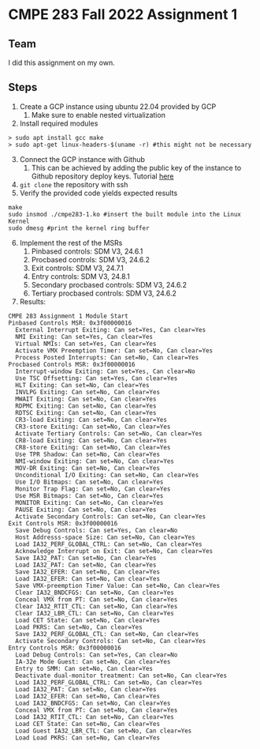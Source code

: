 # CMPE 283 Fall 2022 Assignment 1

## Team
I did this assignment on my own.






## Steps
1. Create a GCP instance using ubuntu 22.04 provided by GCP
   1. Make sure to enable nested virtualization
2. Install required modules
  ```shell
  > sudo apt install gcc make
  > sudo apt-get linux-headers-$(uname -r) #this might not be necessary
  ```
3. Connect the GCP instance with Github
   1. This can be achieved by adding the public key of the instance to Github repository deploy keys. Tutorial [here](https://docs.github.com/en/developers/overview/managing-deploy-keys)
4. `git clone` the repository with ssh
5. Verify the provided code yields expected results
```shell
make
sudo insmod ./cmpe283-1.ko #insert the built module into the Linux Kernel
sudo dmesg #print the kernel ring buffer
```
6. Implement the rest of the MSRs
   1. Pinbased controls: SDM V3, 24.6.1
   2. Procbased controls: SDM V3, 24.6.2
   3. Exit controls: SDM V3, 24.7.1
   4. Entry controls: SDM V3, 24.8.1
   5. Secondary procbased controls: SDM V3, 24.6.2
   6. Tertiary procbased controls: SDM V3, 24.6.2
7. Results:
```
CMPE 283 Assignment 1 Module Start
Pinbased Controls MSR: 0x3f00000016
  External Interrupt Exiting: Can set=Yes, Can clear=Yes
  NMI Exiting: Can set=Yes, Can clear=Yes
  Virtual NMIs: Can set=Yes, Can clear=Yes
  Activate VMX Preemption Timer: Can set=No, Can clear=Yes
  Process Posted Interrupts: Can set=No, Can clear=Yes
Procbased Controls MSR: 0x3f00000016
  Interrupt-window Exiting: Can set=Yes, Can clear=No
  Use TSC Offsetting: Can set=Yes, Can clear=Yes
  HLT Exiting: Can set=No, Can clear=Yes
  INVLPG Exiting: Can set=No, Can clear=Yes
  MWAIT Exiting: Can set=No, Can clear=Yes
  RDPMC Exiting: Can set=No, Can clear=Yes
  RDTSC Exiting: Can set=No, Can clear=Yes
  CR3-load Exiting: Can set=No, Can clear=Yes
  CR3-store Exiting: Can set=No, Can clear=Yes
  Activate Tertiary Controls: Can set=No, Can clear=Yes
  CR8-load Exiting: Can set=No, Can clear=Yes
  CR8-store Exiting: Can set=No, Can clear=Yes
  Use TPR Shadow: Can set=No, Can clear=Yes
  NMI-window Exiting: Can set=No, Can clear=Yes
  MOV-DR Exiting: Can set=No, Can clear=Yes
  Unconditional I/O Exiting: Can set=No, Can clear=Yes
  Use I/O Bitmaps: Can set=No, Can clear=Yes
  Monitor Trap Flag: Can set=No, Can clear=Yes
  Use MSR Bitmaps: Can set=No, Can clear=Yes
  MONITOR Exiting: Can set=No, Can clear=Yes
  PAUSE Exiting: Can set=No, Can clear=Yes
  Activate Secondary Controls: Can set=No, Can clear=Yes
Exit Controls MSR: 0x3f00000016
  Save Debug Controls: Can set=Yes, Can clear=No
  Host Addresss-space Size: Can set=No, Can clear=Yes
  Load IA32_PERF_GLOBAL_CTRL: Can set=No, Can clear=Yes
  Acknowledge Interrupt on Exit: Can set=No, Can clear=Yes
  Save IA32_PAT: Can set=No, Can clear=Yes
  Load IA32_PAT: Can set=No, Can clear=Yes
  Save IA32_EFER: Can set=No, Can clear=Yes
  Load IA32_EFER: Can set=No, Can clear=Yes
  Save VMX-preemption Timer Value: Can set=No, Can clear=Yes
  Clear IA32_BNDCFGS: Can set=No, Can clear=Yes
  Conceal VMX from PT: Can set=No, Can clear=Yes
  Clear IA32_RTIT_CTL: Can set=No, Can clear=Yes
  Clear IA32_LBR_CTL: Can set=No, Can clear=Yes
  Load CET State: Can set=No, Can clear=Yes
  Load PKRS: Can set=No, Can clear=Yes
  Save IA32_PERF_GLOBAL_CTL: Can set=No, Can clear=Yes
  Activate Secondary Controls: Can set=No, Can clear=Yes
Entry Controls MSR: 0x3f00000016
  Load Debug Controls: Can set=Yes, Can clear=No
  IA-32e Mode Guest: Can set=No, Can clear=Yes
  Entry to SMM: Can set=No, Can clear=Yes
  Deactivate dual-monitor treatment: Can set=No, Can clear=Yes
  Load IA32_PERF_GLOBAL_CTRL: Can set=No, Can clear=Yes
  Load IA32_PAT: Can set=No, Can clear=Yes
  Load IA32_EFER: Can set=No, Can clear=Yes
  Load IA32_BNDCFGS: Can set=No, Can clear=Yes
  Conceal VMX from PT: Can set=No, Can clear=Yes
  Load IA32_RTIT_CTL: Can set=No, Can clear=Yes
  Load CET State: Can set=No, Can clear=Yes
  Load Guest IA32_LBR_CTL: Can set=No, Can clear=Yes
  Load Load PKRS: Can set=No, Can clear=Yes

```